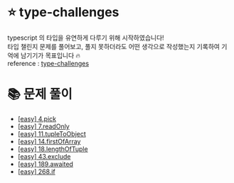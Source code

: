 # ⭐️ type-challenges

typescript 의 타입을 유연하게 다루기 위해 시작하였습니다! <br />
타입 챌린지 문제를 풀어보고, 풀지 못하더라도 어떤 생각으로 작성했는지 기록하여 기억에 남기기가 목표입니다 🔥 <br />
reference : [type-challenges](https://github.com/type-challenges/type-challenges/blob/main/README.ko.md)

# 📚 문제 풀이

- [[easy] 4.pick](https://github.com/rbgksqkr/type-challenges-rbgksqkr/blob/main/easy/pick.md)
- [[easy] 7.readOnly](https://github.com/rbgksqkr/type-challenges-rbgksqkr/blob/main/easy/readOnly.md)
- [[easy] 11.tupleToObject](https://github.com/rbgksqkr/type-challenges-rbgksqkr/blob/main/easy/tupleToObject.md)
- [[easy] 14.firstOfArray](https://github.com/rbgksqkr/type-challenges-rbgksqkr/blob/main/easy/firstOfArray.md)
- [[easy] 18.lengthOfTuple](https://github.com/rbgksqkr/type-challenges-rbgksqkr/blob/main/easy/lengthOfTuple.md)
- [[easy] 43.exclude](https://github.com/rbgksqkr/type-challenges-rbgksqkr/blob/main/easy/exclude.md)
- [[easy] 189.awaited](https://github.com/rbgksqkr/type-challenges-rbgksqkr/blob/main/easy/awaited.md)
- [[easy] 268.if](https://github.com/rbgksqkr/type-challenges-rbgksqkr/blob/main/easy/if.md)
